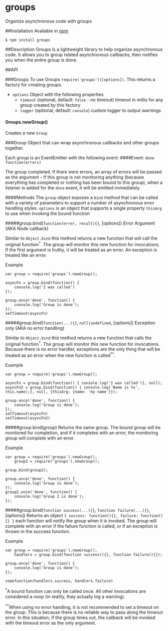 # groups
Organize asynchronous code with groups


##Installation
Available in [npm](https://www.npmjs.org/package/groups)
```
$ npm install groups
```

##Description
Groups is a lightweight library to help organize asynchronous code.  It allows you to group related asynchronous callbacks, then notifies you when the entire group is done.


##API

###Groups
To use Groups `require('groups')([options])`. This returns a factory for creating groups.
- `options` Object with the following properties
    - `timeout` (optional, default: `false` - no timeout) timeout in millis for any group created by this factory 
    - `logger` (optional, default: `console`) custom logger to output warnings

#### Groups.newGroup()
Creates a new `Group`

###Group
Object that can wrap asynchronous callbacks and other groups together.

Each group is an EventEmitter with the following event:
####Event: `done` 
`function(errors)` 

The group completed.  If there were errors, an array of errors will be passed as the argument - If this group is not monitoring anything (because everything has completed or nothing has been bound to this group), when a listener is added for the `done` event, it will be emitted immediately.

####Methods
The `group` object exposes a `bind` method that can be called with a variety of parameters to support a number of asynchronous error handling styles. `options` is an object that supports a single property `thisArg` to use when invoking the bound function

#####group.bind(`function(error, result){}`, [options])
Error Argument (AKA Node callback)

Similar to `Object.bind` this method returns a new function that will call the original function<sup>*</sup>.  The group will monitor this new function for invocations.  If the first argument is truthy, it will be treated as an error.  An exception is treated like an error.

Example
```
var group = require('groups').newGroup();

asyncFn = group.bind(function() {
	console.log('I was called')
});

group.once('done', function() {
	console.log('Group is done');
});
setTimeout(asyncFn)
```

#####group.bind(`function(...){}`, `null|undefined`, [options])
Exception only (AKA no error handling)

Similar to `Object.bind` this method returns a new function that calls the original function<sup>*</sup>.  The group will monitor this new function for invocations.  Because there is no error handler, exceptions are the only thing that will be treated as an error when the new function is called<sup>**</sup>.

Example
```
var group = require('groups').newGroup();

asyncFn = group.bind(function() { console.log('I was called')}, null);
asyncFn2 = group.bind(function() { console.log('Name is %s', this.name);}, null, {thisArg: {name: 'my name'}});

group.once('done', function() {
	console.log('Group is done');
});
setTimeout(asyncFn)
setTimeout(asyncFn2)
```

#####group.bind(group)
Returns the same group. The bound group will be monitored for completion, and if it completes with an error, the monitoring group will complete with an error.

Example
```
var group = require('groups').newGroup(),
    group2 = require('groups').newGroup();

group.bind(group2);

group.once('done', function() {
	console.log('Group is done');
});
group2.once('done', function() {
	console.log('Group 2 is done');
});
```

#####group.bind(`function success(...){}`, `function failure(...){}`, [options])
Returns an object `{ success: function(){}, failure: function(){} }` each function will notify the group when it is invoked.  The group will complete with an error if the failure function is called, or if an exception is thrown in the success function.

Example
```
var group = require('groups').newGroup(),
    handlers = group.bind(function success(){}, function failure(){});

group.once('done', function() {
	console.log('Group is done');
});

somefunction(handlers.success, handlers.failure)
```
<sup>*</sup>A bound function can only be called once.  All other invocations are considered a noop (in reality, they actually log a warning).

<sup>**</sup>When using no error handling, it is not recommended to set a timeout on the group.  This is because there is no reliable way to pass along the timeout error.  In this situation, if the group times out, the callback will be invoked with the timeout error as the only argument.